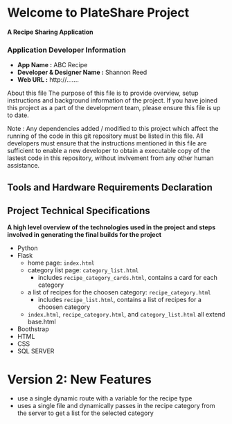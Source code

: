 # Welcome to PlateShare Project
**A Recipe Sharing Application**

### Application Developer Information
- **App Name :** ABC Recipe
- **Developer & Designer Name :** Shannon Reed
- **Web URL :** http://.......


About this file
The purpose of this file is to provide overview, setup instructions and background information of the project. If you have joined this project as a part of the development team, please ensure this file is up to date.

Note : Any dependencies added / modified to this project which affect the running of the code in this git repository must be listed in this file. All developers must ensure that the instructions mentioned in this file are sufficient to enable a new developer to obtain a executable copy of the lastest code in this repository, without invlvement from any other human assistance.

## Tools and Hardware Requirements Declaration

## Project Technical Specifications
**A high level overview of the technologies used in the project and steps involved in generating the final builds for the project**
- Python
- Flask
    - home page: `index.html`
    - category list page: `category_list.html`
        - includes `recipe_category_cards.html`, contains a card for each category
    - a list of recipes for the choosen category: `recipe_category.html`
        - includes `recipe_list.html`, contains a list of recipes for a choosen category
    - `index.html`, `recipe_category.html`, and `category_list.html` all extend base.html
- Boothstrap
- HTML
- CSS
- SQL SERVER



# Version 2: New Features
- use a single dynamic route with a variable for the recipe type
- uses a single file and dynamically passes in the recipe category from the server to get a list for the selected category




